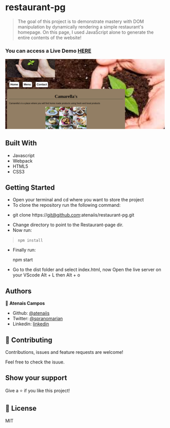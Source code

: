# restaurant-pg

> The goal of this project is to demonstrate mastery with DOM manipulation by dynamically rendering a simple restaurant's homepage. On this page, I used JavaScript alone to generate the entire contents of the website!


### You can access a Live Demo [HERE](https://rawcdn.githack.com/atenaiis/restaurant-pg/541bfdc2a8d5c6726b468c542fa35ddad677d6aa/dist/index.html)

![Screenshot](./src/images/screen.png)



## Built With

- Javascript
- Webpack
- HTML5
- CSS3


## Getting Started

- Open your terminal and cd where you want to store the project
- To clone the repository run the following command:

* git clone https://git@github.com:atenaiis/restaurant-pg.git 

- Change directory to point to the Restaurant-page dir.
-  Now run:
> `npm install`
- Finally run:

  npm start
- Go to the dist folder and select index.html, now Open the live server on your VScode Alt + L then Alt + o


## Authors

👤 **Atenais Campos**

- Github: [@atenaiis](https://github.com/atenaiis)
- Twitter: [@spranomarian](https://twitter.com/SopranoMarian)
- Linkedin: [linkedin](https://www.linkedin.com/in/mariana-atenai-campos-garcia-a30791143/)



## 🤝 Contributing

Contributions, issues and feature requests are welcome!

Feel free to check the isuue.


## Show your support

Give a ⭐️ if you like this project!

## 📝 License

MIT
